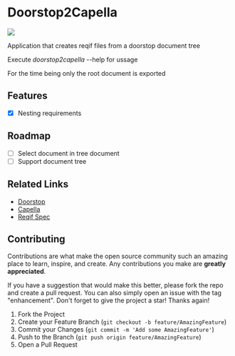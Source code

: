 # Doorstop2Capella
![](https://github.com/invap/doorstop2capella/actions/workflows/rust.yml/badge.svg)

Application that creates reqif files from a doorstop document tree

Execute *doorstop2capella* --help for ussage

For the time being only the root document is exported

## Features
- [X] Nesting requirements

## Roadmap
- [ ] Select document in tree document
- [ ] Support document tree

## Related Links
- [Doorstop](https://doorstop.readthedocs.io/en/latest/)
- [Capella](https://mbse-capella.org/)
- [Reqif Spec](https://www.omg.org/spec/ReqIF/1.1/PDF/)


## Contributing

Contributions are what make the open source community such an amazing place to learn, inspire, and create. Any contributions you make are **greatly appreciated**.

If you have a suggestion that would make this better, please fork the repo and create a pull request. You can also simply open an issue with the tag "enhancement".
Don't forget to give the project a star! Thanks again!

1. Fork the Project
2. Create your Feature Branch (`git checkout -b feature/AmazingFeature`)
3. Commit your Changes (`git commit -m 'Add some AmazingFeature'`)
4. Push to the Branch (`git push origin feature/AmazingFeature`)
5. Open a Pull Request
